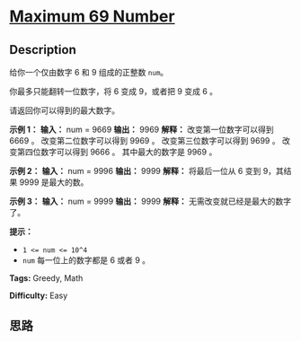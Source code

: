 # [Maximum 69 Number][title]

## Description

给你一个仅由数字 6 和 9 组成的正整数 `num`。

你最多只能翻转一位数字，将 6 变成 9，或者把 9 变成 6 。

请返回你可以得到的最大数字。



**示例 1：**
            **输入：** num = 9669    **输出：** 9969    **解释：**    改变第一位数字可以得到 6669 。    改变第二位数字可以得到 9969 。    改变第三位数字可以得到 9699 。    改变第四位数字可以得到 9666 。    其中最大的数字是 9969 。    

**示例 2：**
            **输入：** num = 9996    **输出：** 9999    **解释：** 将最后一位从 6 变到 9，其结果 9999 是最大的数。

**示例 3：**
            **输入：** num = 9999    **输出：** 9999    **解释：** 无需改变就已经是最大的数字了。



**提示：**

  * `1 <= num <= 10^4`
  * `num` 每一位上的数字都是 6 或者 9 。


**Tags:** Greedy, Math

**Difficulty:** Easy

## 思路

[title]: https://leetcode-cn.com/problems/maximum-69-number
